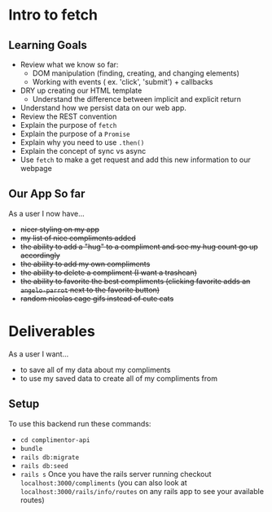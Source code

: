 # Intro to fetch

## Learning Goals
* Review what we know so far:
  * DOM manipulation (finding, creating, and changing elements)
  * Working with events ( ex. 'click', 'submit') + callbacks
* DRY up creating our HTML template
  * Understand the difference between implicit and explicit return
* Understand how we persist data on our web app.
* Review the REST convention
* Explain the purpose of `fetch`
* Explain the purpose of a `Promise`
* Explain why you need to use `.then()`
* Explain the concept of sync vs async
* Use `fetch` to make a get request and add this new information to our webpage


## Our App So far
As a user I now have...
* ~~nicer styling on my app~~
* ~~my list of nice compliments added~~
* ~~the ability to add a "hug" to a compliment and see my hug count go up accordingly~~
* ~~the ability to add my own compliments~~
* ~~the ability to delete a compliment (I want a trashcan)~~
* ~~the ability to favorite the best compliments (clicking favorite adds an `angelo-parrot` next to the favorite button)~~
* ~~random nicolas cage gifs instead of cute cats~~

# Deliverables
As a user I want...
* to save all of my data about my compliments
* to use my saved data to create all of my compliments from


## Setup
To use this backend run these commands:
* `cd complimentor-api`
* `bundle`
* `rails db:migrate`
* `rails db:seed`
* `rails s`
Once you have the rails server running checkout `localhost:3000/compliments` (you can also look at `localhost:3000/rails/info/routes` on any rails app to see your available routes)
